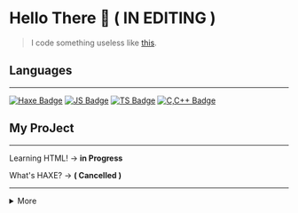# Hello There 👋 <strong>( IN EDITING )</strong> 

> I code something useless like <a href="#project">this</a>.


## Languages
<hr>

[![Haxe Badge](https://img.shields.io/badge/-haxe-EA8220?style=for-the-badge&labelColor=black&logo=haxe&logoColor=EA8220)](#) 
[![JS Badge](https://img.shields.io/badge/-Javascript-F0DB4F?style=for-the-badge&labelColor=black&logo=javascript&logoColor=F0DB4F)](#)
[![TS Badge](https://img.shields.io/badge/-Typescript-007ACC?style=for-the-badge&labelColor=black&logo=typescript&logoColor=007ACC)](#) 
[![C,C++ Badge](https://img.shields.io/badge/-C,C++-035798?style=for-the-badge&labelColor=black&logo=c&logoColor=white)](#) 

## <div id="project">My ProJect</div>
<hr>

 Learning HTML! → <strong>in Progress</strong> 

 What's HAXE? → <strong>( Cancelled )</strong>
 
<hr>

<details>
<summary>More</summary>

![GitHub stats](https://github-readme-stats.vercel.app/api?username=noxv213&theme=midnight-purple)
 
![Top Langs](https://github-readme-stats.vercel.app/api/top-langs/?username=noxv213&theme=midnight-purple)
 
![Wakatime stats](https://github-readme-stats.vercel.app/api/wakatime?username=noxv213&theme=midnight-purple)
  
</details>
